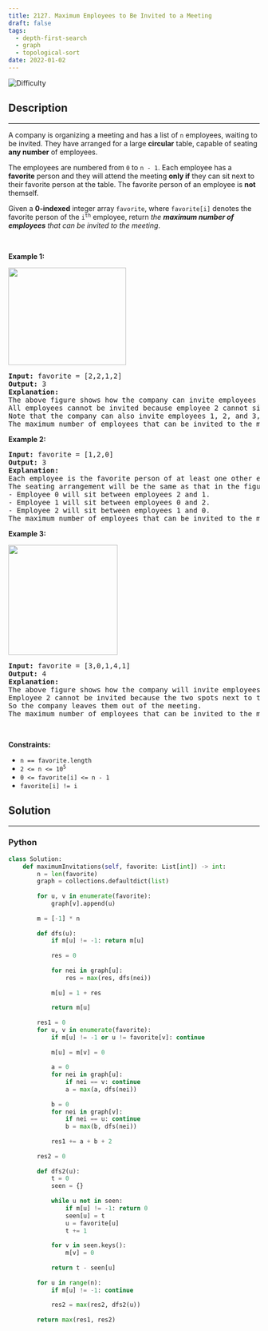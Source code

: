 ```yaml
---
title: 2127. Maximum Employees to Be Invited to a Meeting
draft: false
tags: 
  - depth-first-search
  - graph
  - topological-sort
date: 2022-01-02
---
```


![Difficulty](https://img.shields.io/badge/Difficulty-Hard-blue.svg)

## Description

---
<p>A company is organizing a meeting and has a list of <code>n</code> employees, waiting to be invited. They have arranged for a large <strong>circular</strong> table, capable of seating <strong>any number</strong> of employees.</p>

<p>The employees are numbered from <code>0</code> to <code>n - 1</code>. Each employee has a <strong>favorite</strong> person and they will attend the meeting <strong>only if</strong> they can sit next to their favorite person at the table. The favorite person of an employee is <strong>not</strong> themself.</p>

<p>Given a <strong>0-indexed</strong> integer array <code>favorite</code>, where <code>favorite[i]</code> denotes the favorite person of the <code>i<sup>th</sup></code> employee, return <em>the <strong>maximum number of employees</strong> that can be invited to the meeting</em>.</p>

<p>&nbsp;</p>
<p><strong class="example">Example 1:</strong></p>
<img alt="" src="https://assets.leetcode.com/uploads/2021/12/14/ex1.png" style="width: 236px; height: 195px;" />
<pre>
<strong>Input:</strong> favorite = [2,2,1,2]
<strong>Output:</strong> 3
<strong>Explanation:</strong>
The above figure shows how the company can invite employees 0, 1, and 2, and seat them at the round table.
All employees cannot be invited because employee 2 cannot sit beside employees 0, 1, and 3, simultaneously.
Note that the company can also invite employees 1, 2, and 3, and give them their desired seats.
The maximum number of employees that can be invited to the meeting is 3. 
</pre>

<p><strong class="example">Example 2:</strong></p>

<pre>
<strong>Input:</strong> favorite = [1,2,0]
<strong>Output:</strong> 3
<strong>Explanation:</strong> 
Each employee is the favorite person of at least one other employee, and the only way the company can invite them is if they invite every employee.
The seating arrangement will be the same as that in the figure given in example 1:
- Employee 0 will sit between employees 2 and 1.
- Employee 1 will sit between employees 0 and 2.
- Employee 2 will sit between employees 1 and 0.
The maximum number of employees that can be invited to the meeting is 3.
</pre>

<p><strong class="example">Example 3:</strong></p>
<img alt="" src="https://assets.leetcode.com/uploads/2021/12/14/ex2.png" style="width: 219px; height: 220px;" />
<pre>
<strong>Input:</strong> favorite = [3,0,1,4,1]
<strong>Output:</strong> 4
<strong>Explanation:</strong>
The above figure shows how the company will invite employees 0, 1, 3, and 4, and seat them at the round table.
Employee 2 cannot be invited because the two spots next to their favorite employee 1 are taken.
So the company leaves them out of the meeting.
The maximum number of employees that can be invited to the meeting is 4.
</pre>

<p>&nbsp;</p>
<p><strong>Constraints:</strong></p>

<ul>
	<li><code>n == favorite.length</code></li>
	<li><code>2 &lt;= n &lt;= 10<sup>5</sup></code></li>
	<li><code>0 &lt;= favorite[i] &lt;=&nbsp;n - 1</code></li>
	<li><code>favorite[i] != i</code></li>
</ul>


## Solution

---
### Python
``` py title='maximum-employees-to-be-invited-to-a-meeting'
class Solution:
    def maximumInvitations(self, favorite: List[int]) -> int:
        n = len(favorite)
        graph = collections.defaultdict(list)
        
        for u, v in enumerate(favorite):
            graph[v].append(u)
        
        m = [-1] * n
        
        def dfs(u):
            if m[u] != -1: return m[u]
            
            res = 0
            
            for nei in graph[u]:
                res = max(res, dfs(nei))
            
            m[u] = 1 + res
            
            return m[u]
        
        res1 = 0
        for u, v in enumerate(favorite):
            if m[u] != -1 or u != favorite[v]: continue
            
            m[u] = m[v] = 0
            
            a = 0
            for nei in graph[u]:
                if nei == v: continue
                a = max(a, dfs(nei))
            
            b = 0
            for nei in graph[v]:
                if nei == u: continue
                b = max(b, dfs(nei))
            
            res1 += a + b + 2
        
        res2 = 0
        
        def dfs2(u):
            t = 0
            seen = {}
            
            while u not in seen:
                if m[u] != -1: return 0
                seen[u] = t
                u = favorite[u]
                t += 1
            
            for v in seen.keys():
                m[v] = 0
            
            return t - seen[u]
        
        for u in range(n):
            if m[u] != -1: continue
            
            res2 = max(res2, dfs2(u))
        
        return max(res1, res2)
            
                

```


